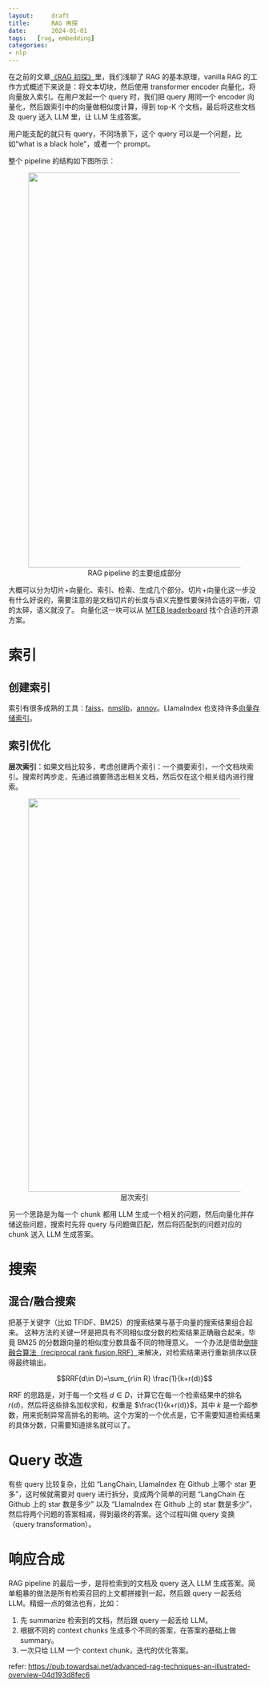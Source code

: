 ```yaml
---
layout:     draft
title:      RAG 再探
date:       2024-01-01
tags:   [rag, embedding]
categories: 
- nlp
---
```




在之前的文章[《RAG 初探》]({{site.baseurl}}/2023/11/16/Retrivial-augmented-generation/)里，我们浅聊了 RAG 的基本原理，vanilla RAG 的工作方式概述下来说是：将文本切块，然后使用 transformer encoder 向量化，将向量放入索引。在用户发起一个 query 时，我们把 query 用同一个 encoder 向量化，然后跟索引中的向量做相似度计算，得到 top-K 个文档，最后将这些文档及 query 送入 LLM 里，让 LLM 生成答案。

用户能支配的就只有 query，不同场景下，这个 query 可以是一个问题，比如“what is a black hole”，或者一个 prompt。

整个 pipeline 的结构如下图所示：

<figure style="text-align: center;">
    <img src="https://image.ddot.cc/202312/rag_structure_20231231_1052.png" width=789pt>
    <figcaption style="text-align:center"> RAG pipeline 的主要组成部分 </figcaption>
</figure>

大概可以分为切片+向量化、索引、检索、生成几个部分。切片+向量化这一步没有什么好说的，需要注意的是文档切片的长度与语义完整性要保持合适的平衡，切的太碎，语义就没了。 向量化这一块可以从 [MTEB leaderboard](https://huggingface.co/spaces/mteb/leaderboard) 找个合适的开源方案。 

# 索引 
## 创建索引 
索引有很多成熟的工具：[faiss](https://faiss.ai/)，[nmslib](https://github.com/nmslib/nmslib)，[annoy](https://github.com/spotify/annoy)。LlamaIndex 也支持许多[向量存储索引](https://docs.llamaindex.ai/en/latest/community/integrations/vector_stores.html)。

## 索引优化 
**层次索引**：如果文档比较多，考虑创建两个索引：一个摘要索引，一个文档块索引。搜索时两步走，先通过摘要筛选出相关文档，然后仅在这个相关组内进行搜索。

<figure style="text-align: center;">
    <img src="https://image.ddot.cc/202312/hierarchinal_rag_20231231_1208.png" width=786pt>
    <figcaption style="text-align:center"> 层次索引 </figcaption>
</figure>

另一个思路是为每一个 chunk 都用 LLM 生成一个相关的问题，然后向量化并存储这些问题，搜索时先将 query 与问题做匹配，然后将匹配到的问题对应的 chunk 送入 LLM 生成答案。


# 搜索 
## 混合/融合搜索 
把基于关键字（比如 TFIDF、BM25）的搜索结果与基于向量的搜索结果组合起来。 这种方法的关键一环是把具有不同相似度分数的检索结果正确融合起来，毕竟 BM25 的分数跟向量的相似度分数具备不同的物理意义。
一个办法是借助[倒排融合算法（reciprocal rank fusion,RRF）](https://plg.uwaterloo.ca/~gvcormac/cormacksigir09-rrf.pdf)来解决，对检索结果进行重新排序以获得最终输出。

$$RRF(d\in D)=\sum_{r\in R} \frac{1}{k+r(d)}$$

RRF 的思路是，对于每一个文档 $d\in D$，计算它在每一个检索结果中的排名 $r(d)$，然后将这些排名加权求和，权重是 $\frac{1}{k+r(d)}$，其中 $k$ 是一个超参数，用来扼制异常高排名的影响。这个方案的一个优点是，它不需要知道检索结果的具体分数，只需要知道排名就可以了。

# Query 改造
有些 query 比较复杂，比如 “LangChain, LlamaIndex 在 Github 上哪个 star 更多”，这时候就需要对 query 进行拆分，变成两个简单的问题 “LangChain 在 Github 上的 star 数是多少” 以及 “LlamaIndex 在 Github 上的 star 数是多少”，然后将两个问题的答案相减，得到最终的答案。这个过程叫做 query 变换（query transformation）。


# 响应合成 
RAG pipeline 的最后一步，是将检索到的文档及 query 送入 LLM 生成答案。简单粗暴的做法是所有检索召回的上文都拼接到一起，然后跟 query 一起丢给 LLM。精细一点的做法也有，比如：
1. 先 summarize 检索到的文档，然后跟 query 一起丢给 LLM。
2. 根据不同的 context chunks 生成多个不同的答案，在答案的基础上做 summary。
3. 一次只给 LLM 一个 context chunk，迭代的优化答案。


refer: https://pub.towardsai.net/advanced-rag-techniques-an-illustrated-overview-04d193d8fec6




